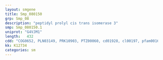 ```yaml
---
layout: smgene
title: Smp_080150
grp: Smp_08
description: "peptidyl prolyl cis trans isomerase 3"
smp: Smp_080150.1
uniprot: "G4VJM1"
length:   432
cdd: "COG0652, PLN03149, PRK10903, PTZ00060, cd01928, cl00197, pfam00160"
kk: K12734
categories: sm
---
```

